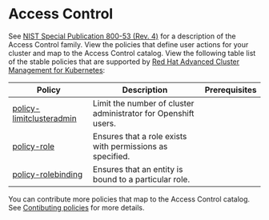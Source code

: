 # Access Control

See [NIST Special Publication 800-53 (Rev. 4)](https://nvd.nist.gov/800-53/Rev4/control/AC-1) for a description of the Access Control family. View the policies that define user actions for your cluster and map to the Access Control catalog. View the following table list of the stable policies that are supported by [Red Hat Advanced Cluster Management for Kubernetes](https://access.redhat.com/documentation/en-us/red_hat_advanced_cluster_management_for_kubernetes/2.1/html-single/security/index#kubernetes-configuration-policy-controller):

Policy  | Description | Prerequisites
------- | ----------- | -------------
[policy-limitclusteradmin](../AC-Access-Control/policy-limitclusteradmin.yaml) | Limit the number of cluster administrator for Openshift users. |
[policy-role](../AC-Access-Control/policy-role.yaml) | Ensures that a role exists with permissions as specified. |
[policy-rolebinding](../AC-Access-Control/policy-rolebinding.yaml) | Ensures that an entity is bound to a particular role. |


You can contribute more policies that map to the Access Control catalog. See [Contibuting policies](https://github.com/open-cluster-management/policy-collection/blob/master/docs/CONTRIBUTING.md) for more details.
